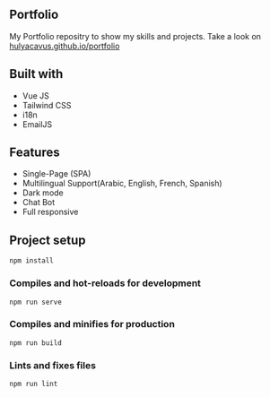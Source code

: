 ## Portfolio

My Portfolio repositry to show my skills and projects.
Take a look on [hulyacavus.github.io/portfolio](https://hulyacavus.github.io/portfolio)

## Built with

- Vue JS
- Tailwind CSS
- i18n
- EmailJS

## Features

- Single-Page (SPA)
- Multilingual Support(Arabic, English, French, Spanish)
- Dark mode
- Chat Bot
- Full responsive

## Project setup
```
npm install
```

### Compiles and hot-reloads for development
```
npm run serve
```

### Compiles and minifies for production
```
npm run build
```

### Lints and fixes files
```
npm run lint
```
